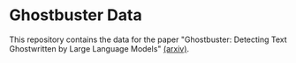 # Ghostbuster Data

This repository contains the data for the paper "Ghostbuster: Detecting Text Ghostwritten by Large Language Models" <a href="https://arxiv.org/abs/2305.15047">(arxiv)</a>.